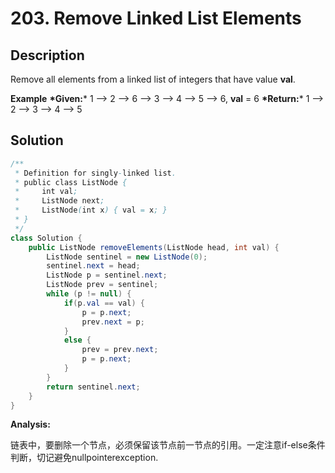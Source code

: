 # 203. Remove Linked List Elements

## Description

Remove all elements from a linked list of integers that have value **val**.

**Example**
**\*Given:*** 1 --> 2 --> 6 --> 3 --> 4 --> 5 --> 6,  **val** = 6
**\*Return:*** 1 --> 2 --> 3 --> 4 --> 5

## Solution

```java
/**
 * Definition for singly-linked list.
 * public class ListNode {
 *     int val;
 *     ListNode next;
 *     ListNode(int x) { val = x; }
 * }
 */
class Solution {
    public ListNode removeElements(ListNode head, int val) {
        ListNode sentinel = new ListNode(0);
        sentinel.next = head;
        ListNode p = sentinel.next;
        ListNode prev = sentinel;
        while (p != null) {
            if(p.val == val) {
                p = p.next;
                prev.next = p;
            }
            else {
                prev = prev.next;
                p = p.next;
            }
        }
        return sentinel.next;
    }
}
```

**Analysis:** 

链表中，要删除一个节点，必须保留该节点前一节点的引用。一定注意if-else条件判断，切记避免nullpointerexception.

